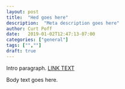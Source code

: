 ```yaml
---
layout: post
title:  "Hed goes here"
description:  "Meta description goes here"
author: Curt Poff
date:   2019-01-02T12:47:13-07:00
categories: ["general"]
tags: ["",""]
draft: true
---
```


Intro paragraph. 
[LINK TEXT](http://www.google.com)

<!--more-->

Body text goes here.
